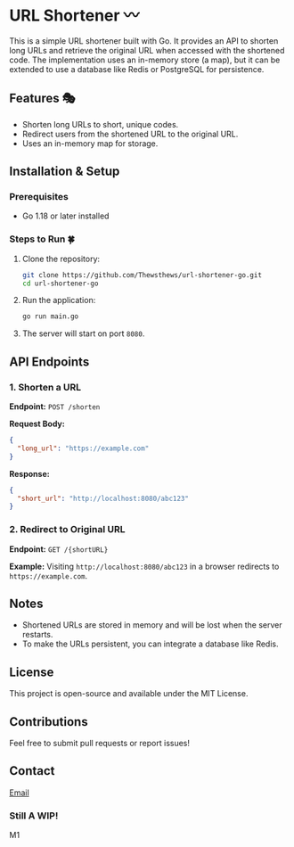 # URL Shortener 〰️

This is a simple URL shortener built with Go. It provides an API to shorten long URLs and retrieve the original URL when accessed with the shortened code. The implementation uses an in-memory store (a map), but it can be extended to use a database like Redis or PostgreSQL for persistence.

## Features 🎭
- Shorten long URLs to short, unique codes.
- Redirect users from the shortened URL to the original URL.
- Uses an in-memory map for storage.

## Installation & Setup
### Prerequisites
- Go 1.18 or later installed

### Steps to Run 🍀
1. Clone the repository:
   ```sh
   git clone https://github.com/Thewsthews/url-shortener-go.git
   cd url-shortener-go
   ```
2. Run the application:
   ```sh
   go run main.go
   ```
3. The server will start on port `8080`.

## API Endpoints

### 1. Shorten a URL
**Endpoint:** `POST /shorten`

**Request Body:**
```json
{
  "long_url": "https://example.com"
}
```

**Response:**
```json
{
  "short_url": "http://localhost:8080/abc123"
}
```

### 2. Redirect to Original URL
**Endpoint:** `GET /{shortURL}`

**Example:**
Visiting `http://localhost:8080/abc123` in a browser redirects to `https://example.com`.

## Notes
- Shortened URLs are stored in memory and will be lost when the server restarts.
- To make the URLs persistent, you can integrate a database like Redis.

## License
This project is open-source and available under the MIT License.

## Contributions
Feel free to submit pull requests or report issues!
## Contact
[Email](etiegnim@gmail.com)

### Still A WIP!

M1